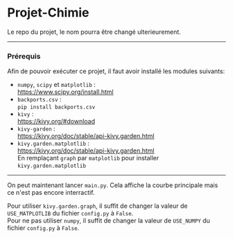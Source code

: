 # Projet-Chimie
Le repo du projet, le nom pourra être changé ulterieurement.

------
### Prérequis
Afin de pouvoir exécuter ce projet, il faut avoir installé les modules suivants:  
- `numpy`, `scipy` et `matplotlib` :  
    https://www.scipy.org/install.html
- `backports.csv` :  
    `pip install backports.csv`
- `kivy` :  
    https://kivy.org/#download
- `kivy-garden` :  
    https://kivy.org/doc/stable/api-kivy.garden.html
- `kivy.garden.matplotlib` :  
    https://kivy.org/doc/stable/api-kivy.garden.html  
    En remplaçant `graph` par `matplotlib` pour installer `kivy.garden.matplotlib`  

------

On peut maintenant lancer `main.py`. Cela affiche la courbe principale mais ce n'est pas encore interractif.  

Pour utiliser `kivy.garden.graph`, il suffit de changer la valeur de `USE_MATPLOTLIB` du fichier `config.py` à `False`.  
Pour ne pas utiliser `numpy`, il suffit de changer la valeur de `USE_NUMPY` du fichier `config.py` à `False`.  
      

